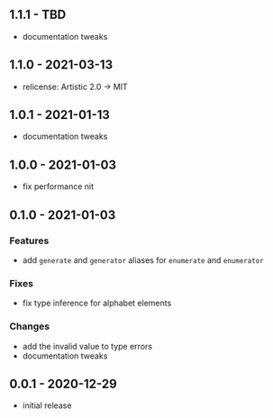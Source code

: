 ## 1.1.1 - TBD

- documentation tweaks

## 1.1.0 - 2021-03-13

- relicense: Artistic 2.0 -> MIT

## 1.0.1 - 2021-01-13

- documentation tweaks

## 1.0.0 - 2021-01-03

- fix performance nit

## 0.1.0 - 2021-01-03

### Features

- add `generate` and `generator` aliases for `enumerate` and `enumerator`

### Fixes

- fix type inference for alphabet elements

### Changes

- add the invalid value to type errors
- documentation tweaks

## 0.0.1 - 2020-12-29

- initial release
